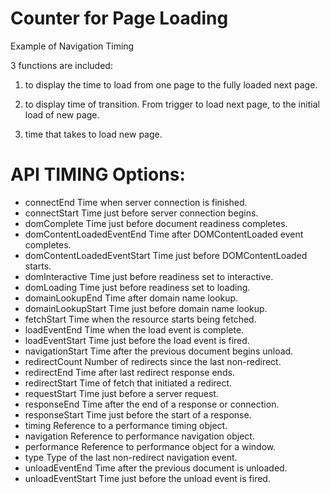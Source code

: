 Counter for Page Loading
============

Example of Navigation Timing

3 functions are included:

1) to display the time to load from one page to the fully loaded next page.

2) to display time of transition. From trigger to load next page, to the initial load of new page.

3) time that takes to load new page.


API TIMING Options:
==================

- connectEnd                 Time when server connection is finished.
- connectStart               Time just before server connection begins.
- domComplete                Time just before document readiness completes.
- domContentLoadedEventEnd   Time after DOMContentLoaded event completes.
- domContentLoadedEventStart Time just before DOMContentLoaded starts.
- domInteractive             Time just before readiness set to interactive.
- domLoading                 Time just before readiness set to loading.
- domainLookupEnd            Time after domain name lookup.
- domainLookupStart          Time just before domain name lookup.
- fetchStart                 Time when the resource starts being fetched.
- loadEventEnd               Time when the load event is complete.
- loadEventStart             Time just before the load event is fired.
- navigationStart            Time after the previous document begins unload.
- redirectCount              Number of redirects since the last non-redirect.
- redirectEnd                Time after last redirect response ends.
- redirectStart              Time of fetch that initiated a redirect.
- requestStart               Time just before a server request.
- responseEnd                Time after the end of a response or connection.
- responseStart              Time just before the start of a response.
- timing                     Reference to a performance timing object.
- navigation                 Reference to performance navigation object.
- performance                Reference to performance object for a window.
- type                       Type of the last non-redirect navigation event.
- unloadEventEnd             Time after the previous document is unloaded.
- unloadEventStart           Time just before the unload event is fired.